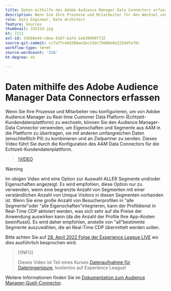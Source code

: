 ```yaml
---
title: Daten mithilfe des Adobe Audience Manager Data Connectors erfassen
description: Wenn Sie Ihre Prozesse und Mitarbeiter für den Wechsel von Adobe Audience Manager zu Real-time Customer Data Platform neu konfigurieren, können Sie den Audience Manager Data Connector verwenden, um Eigenschaften und Segmente von AAM in die Plattform zu importieren, sie mit anderen umfangreichen Daten (einschließlich PII) zu kombinieren und an Zielpartner zu senden. Dieses Video führt Sie durch die Konfiguration der AAM Data Connector für die Echtzeit-Kundendatenplattform.
role: Data Engineer, Data Architect
feature: Sources
thumbnail: 331214.jpg
kt: 7111
exl-id: 43688e44-c0ea-4107-ba74-1e630990f732
source-git-commit: cc7a77c4dd380ae1bc23dc75608e8e2224dfe78c
workflow-type: tm+mt
source-wordcount: '318'
ht-degree: 4%

---
```


# Daten mithilfe des Adobe Audience Manager Data Connectors erfassen

Wenn Sie Ihre Prozesse und Mitarbeiter neu konfigurieren, um von Adobe Audience Manager zu Real-time Customer Data Platform (Echtzeit-Kundendatenplattform) zu wechseln, können Sie den Audience Manager-Data Connector verwenden, um Eigenschaften und Segmente aus AAM in die Plattform zu übertragen, sie mit anderen umfangreichen Daten (einschließlich PII) zu kombinieren und an Zielpartner zu senden. Dieses Video führt Sie durch die Konfiguration des AAM Data Connectors für die Echtzeit-Kundendatenplattform.

>[!VIDEO](https://video.tv.adobe.com/v/331214/?quality=12&learn=on)

>[!WARNING]
>
>Im obigen Video wird eine Option zur Auswahl ALLER Segmente und/oder Eigenschaften angezeigt. Es wird empfohlen, diese Option nur zu verwenden, wenn eine begrenzte Anzahl von Segmenten mit einer verständlichen Anzahl von Unique Visitors in diesen Segmenten vorhanden ist. Wenn Sie eine große Anzahl von Besucherprofilen in &quot;alle Segmente&quot;oder &quot;alle Eigenschaften&quot;integrieren, kann der Profildienst in Real-Time CDP aktiviert werden, was sich sehr auf die Preise der Anwendung auswirken kann (da die Anzahl der Profile Ihre App-Kosten beeinflusst). Es wird daher empfohlen, anstelle von &quot;all&quot;bestimmte Segmente auszuwählen, die an Real-Time CDP übermittelt werden sollen.
>
>Bitte achten Sie auf [28. April 2022 Folge der Experience League LIVE](https://experienceleague.adobe.com/docs/experience-league-live-events/events/episodes/exl-live-episode-04-28-22.html?lang=de) wo dies ausführlich besprochen wird.

>[!INFO]
>
> Dieses Video ist Teil eines Kurses [Datenaufnahme für Dateningenieure](https://experienceleague.adobe.com/?recommended=ExperiencePlatform-D-1-2020.1.dataingestion?lang=de), kostenlos auf Experience League!

Weitere Informationen finden Sie im [Dokumentation zum Audience Manager-Quell-Connector](https://experienceleague.adobe.com/docs/experience-platform/sources/connectors/adobe-applications/audience-manager.html).

